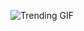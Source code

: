 ![Trending GIF](https://media2.giphy.com/media/v1.Y2lkPThiYjIxNzcyZWRtandja3dmcmxnNWo4eHhjb2R0dGZheDBreW15bHViNTdxbXdxayZlcD12MV9naWZzX3NlYXJjaCZjdD1n/GfLyPobJEnWDBJOhye/giphy.gif)
